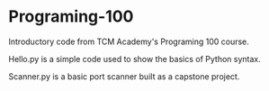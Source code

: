 # Programing-100

Introductory code from TCM Academy's Programing 100 course.

Hello.py is a simple code used to show the basics of Python syntax.

Scanner.py is a basic port scanner built as a capstone project.
